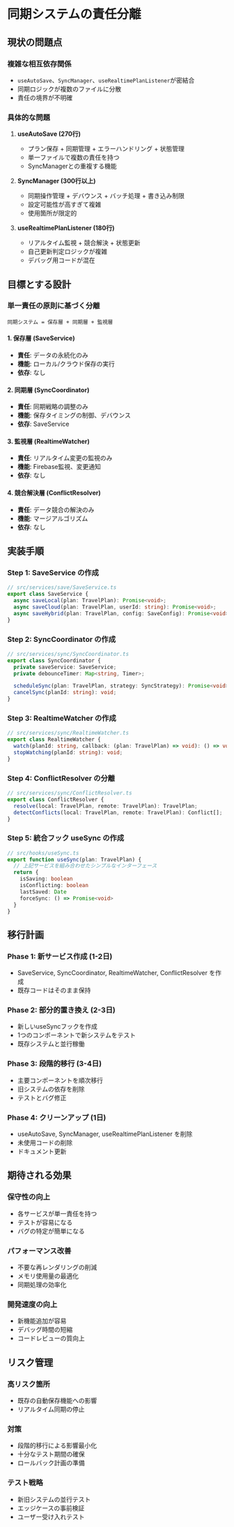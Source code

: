 # 同期システムの責任分離

## 現状の問題点

### 複雑な相互依存関係

- `useAutoSave`、`SyncManager`、`useRealtimePlanListener`が密結合
- 同期ロジックが複数のファイルに分散
- 責任の境界が不明確

### 具体的な問題

1. **useAutoSave (270行)**
   - プラン保存 + 同期管理 + エラーハンドリング + 状態管理
   - 単一ファイルで複数の責任を持つ
   - SyncManagerとの重複する機能

2. **SyncManager (300行以上)**
   - 同期操作管理 + デバウンス + バッチ処理 + 書き込み制限
   - 設定可能性が高すぎて複雑
   - 使用箇所が限定的

3. **useRealtimePlanListener (180行)**
   - リアルタイム監視 + 競合解決 + 状態更新
   - 自己更新判定ロジックが複雑
   - デバッグ用コードが混在

## 目標とする設計

### 単一責任の原則に基づく分離

```
同期システム = 保存層 + 同期層 + 監視層
```

#### 1. 保存層 (SaveService)

- **責任**: データの永続化のみ
- **機能**: ローカル/クラウド保存の実行
- **依存**: なし

#### 2. 同期層 (SyncCoordinator)

- **責任**: 同期戦略の調整のみ
- **機能**: 保存タイミングの制御、デバウンス
- **依存**: SaveService

#### 3. 監視層 (RealtimeWatcher)

- **責任**: リアルタイム変更の監視のみ
- **機能**: Firebase監視、変更通知
- **依存**: なし

#### 4. 競合解決層 (ConflictResolver)

- **責任**: データ競合の解決のみ
- **機能**: マージアルゴリズム
- **依存**: なし

## 実装手順

### Step 1: SaveService の作成

```typescript
// src/services/save/SaveService.ts
export class SaveService {
  async saveLocal(plan: TravelPlan): Promise<void>;
  async saveCloud(plan: TravelPlan, userId: string): Promise<void>;
  async saveHybrid(plan: TravelPlan, config: SaveConfig): Promise<void>;
}
```

### Step 2: SyncCoordinator の作成

```typescript
// src/services/sync/SyncCoordinator.ts
export class SyncCoordinator {
  private saveService: SaveService;
  private debounceTimer: Map<string, Timer>;

  scheduleSync(plan: TravelPlan, strategy: SyncStrategy): Promise<void>;
  cancelSync(planId: string): void;
}
```

### Step 3: RealtimeWatcher の作成

```typescript
// src/services/sync/RealtimeWatcher.ts
export class RealtimeWatcher {
  watch(planId: string, callback: (plan: TravelPlan) => void): () => void;
  stopWatching(planId: string): void;
}
```

### Step 4: ConflictResolver の分離

```typescript
// src/services/sync/ConflictResolver.ts
export class ConflictResolver {
  resolve(local: TravelPlan, remote: TravelPlan): TravelPlan;
  detectConflicts(local: TravelPlan, remote: TravelPlan): Conflict[];
}
```

### Step 5: 統合フック useSync の作成

```typescript
// src/hooks/useSync.ts
export function useSync(plan: TravelPlan) {
  // 上記サービスを組み合わせたシンプルなインターフェース
  return {
    isSaving: boolean
    isConflicting: boolean
    lastSaved: Date
    forceSync: () => Promise<void>
  }
}
```

## 移行計画

### Phase 1: 新サービス作成 (1-2日)

- SaveService, SyncCoordinator, RealtimeWatcher, ConflictResolver を作成
- 既存コードはそのまま保持

### Phase 2: 部分的置き換え (2-3日)

- 新しいuseSyncフックを作成
- 1つのコンポーネントで新システムをテスト
- 既存システムと並行稼働

### Phase 3: 段階的移行 (3-4日)

- 主要コンポーネントを順次移行
- 旧システムの依存を削除
- テストとバグ修正

### Phase 4: クリーンアップ (1日)

- useAutoSave, SyncManager, useRealtimePlanListener を削除
- 未使用コードの削除
- ドキュメント更新

## 期待される効果

### 保守性の向上

- 各サービスが単一責任を持つ
- テストが容易になる
- バグの特定が簡単になる

### パフォーマンス改善

- 不要な再レンダリングの削減
- メモリ使用量の最適化
- 同期処理の効率化

### 開発速度の向上

- 新機能追加が容易
- デバッグ時間の短縮
- コードレビューの質向上

## リスク管理

### 高リスク箇所

- 既存の自動保存機能への影響
- リアルタイム同期の停止

### 対策

- 段階的移行による影響最小化
- 十分なテスト期間の確保
- ロールバック計画の準備

### テスト戦略

- 新旧システムの並行テスト
- エッジケースの事前検証
- ユーザー受け入れテスト
